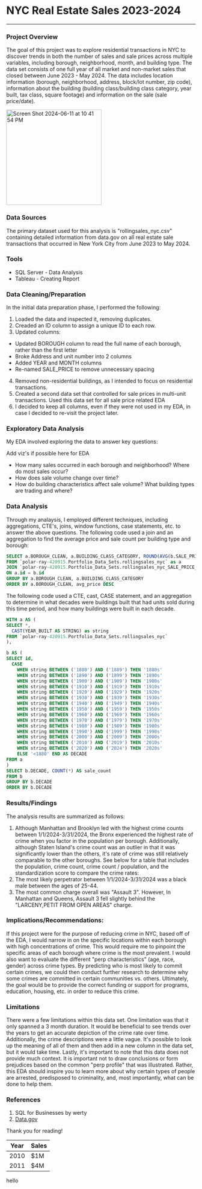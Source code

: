 # NYC Real Estate Sales 2023-2024

---

### Project Overview

The goal of this project was to explore residential transactions in NYC to discover trends in both the number of sales and sale prices across multiple variables, including borough, neighborhood, month, and building type. The data set consists of one full year of all market and non-market sales that closed between June 2023 - May 2024. The data includes location information (borough, neighborhood, address, block/lot number, zip code), information about the building (building class/building class category, year built, tax class, square footage) and information on the sale (sale price/date).

<img width="253" alt="Screen Shot 2024-06-11 at 10 41 54 PM" src="https://github.com/austinsmithers/Project-1/assets/172429232/7fda4439-bd27-4491-86aa-dae2469ac58e">


### Data Sources

The primary dataset used for this analysis is "rollingsales_nyc.csv" containing detailed information from data.gov on all real estate sale transactions that occurred in New York City from June 2023 to May 2024.

### Tools

- SQL Server - Data Analysis
- Tableau - Creating Report

### Data Cleaning/Preparation
In the initial data preparation phase, I performed the following:
1. Loaded the data and inspected it, removing duplicates.
2. Creaded an ID column to assign a unique ID to each row.
3. Updated columns:
- Updated BOROUGH column to read the full name of each borough, rather than the first letter
- Broke Address and unit number into 2 columns
- Added YEAR and MONTH columns
- Re-named SALE_PRICE to remove unnecessary spacing
4. Removed non-residential buildings, as I intended to focus on residential transactions.
5. Created a second data set that controlled for sale prices in multi-unit transactions. Used this data set for all sale price related EDA
6. I decided to keep all columns, even if they were not used in my EDA, in case I decided to re-visit the project later.

### Exploratory Data Analysis

My EDA involved exploring the data to answer key questions:

Add viz's if possible here for EDA

- How many sales occurred in each borough and neighborhood? Where do most sales occur?
- How does sale volume change over time?
- How do building characteristics affect sale volume? What building types are trading and where?

### Data Analysis

Through my analaysis, I employed different techniques, including aggregations, CTE's, joins, window functions, case statements, etc. to answer the above questions. The following code used a join and an aggregation to find the average price and sale count per building type and borough:

```sql
SELECT a.BOROUGH_CLEAN, a.BUILDING_CLASS_CATEGORY, ROUND(AVG(b.SALE_PRICE), 0) AS avg_price, COUNT(a.id) AS sale_count
FROM `polar-ray-420915.Portfolio_Data_Sets.rollingsales_nyc` as a
JOIN `polar-ray-420915.Portfolio_Data_Sets.rollingsales_nyc_SALE_PRICE_FINAL` as b
ON a.id = b.id
GROUP BY a.BOROUGH_CLEAN, a.BUILDING_CLASS_CATEGORY
ORDER BY a.BOROUGH_CLEAN, avg_price DESC
```

The following code used a CTE, cast, CASE statement, and an aggregation to determine in what decades were buildings built that had units sold during this time period, and how many buildings were built in each decade.

```sql
WITH a AS (
SELECT *,
  CAST(YEAR_BUILT AS STRING) as string
FROM `polar-ray-420915.Portfolio_Data_Sets.rollingsales_nyc`
),

b AS (
SELECT id,
  CASE
    WHEN string BETWEEN ('1880') AND ('1889') THEN '1880s'
    WHEN string BETWEEN ('1890') AND ('1899') THEN '1890s'
    WHEN string BETWEEN ('1900') AND ('1909') THEN '1900s'
    WHEN string BETWEEN ('1910') AND ('1919') THEN '1910s'
    WHEN string BETWEEN ('1920') AND ('1929') THEN '1920s'
    WHEN string BETWEEN ('1930') AND ('1939') THEN '1930s'
    WHEN string BETWEEN ('1940') AND ('1949') THEN '1940s'
    WHEN string BETWEEN ('1950') AND ('1959') THEN '1950s'
    WHEN string BETWEEN ('1960') AND ('1969') THEN '1960s'
    WHEN string BETWEEN ('1970') AND ('1979') THEN '1970s'
    WHEN string BETWEEN ('1980') AND ('1989') THEN '1980s'
    WHEN string BETWEEN ('1990') AND ('1999') THEN '1990s'
    WHEN string BETWEEN ('2000') AND ('2009') THEN '2000s'
    WHEN string BETWEEN ('2010') AND ('2019') THEN '2010s'
    WHEN string BETWEEN ('2020') AND ('2024') THEN '2020s'
    ELSE '<1880' END AS DECADE
FROM a
)
SELECT b.DECADE, COUNT(*) AS sale_count
FROM b
GROUP BY b.DECADE
ORDER BY b.DECADE
```

### Results/Findings

The analysis results are summarized as follows:
1. Although Manhattan and Brooklyn led with the highest crime counts between 1/1/2024-3/31/2024, the Bronx experienced the highest rate of crime when you factor in the population per borough. Additionally, although Staten Island's crime count was an outlier in that it was significantly lower than the others, it's rate of crime was still relatively comparable to the other boroughs. See below for a table that includes the population, crime count, crime count / population, and the standardization score to compare the crime rates:
2. The most likely perpetrator between 1/1/2024-3/31/2024 was a black male between the ages of 25-44.
3. The most common charge overall was "Assault 3". However, In Manhattan and Queens, Assault 3 fell slightly behind the "LARCENY,PETIT FROM OPEN AREAS" charge.

### Implications/Recommendations:

If this project were for the purpose of reducing crime in NYC, based off of the EDA, I would narrow in on the specific locations within each borough with high concentrations of crime. This would require me to pinpoint the specific areas of each borough where crime is the most prevalent. I would also want to evaluate the different "perp characteristics" (age, race, gender) across crime types. By predicting who is most likely to commit certain crimes, we could then conduct further research to determine why some crimes are committed in certain communities vs. others. Ultimately, the goal would be to provide the correct funding or support for programs, education, housing, etc. in order to reduce this crime.

### Limitations

There were a few limitations within this data set. One limitation was that it only spanned a 3 month duration. It would be beneficial to see trends over the years to get an accurate depiction of the crime rate over time. Additionally, the crime descriptions were a little vague. It's possible to look up the meaning of all of them and then add in a new column in the data set, but it would take time. Lastly, it's important to note that this data does not provide much context. It is important not to draw conclusions or form prejudices based on the common "perp profile" that was illustrated. Rather, this EDA should inspire you to learn more about why certain types of people are arrested, predisposed to criminality, and, most importantly, what can be done to help them.

### References

1. SQL for Businesses by werty
2. [Data.gov](https://data.gov/)

Thank you for reading!

| Year | Sales |
| ---------- | ---------- |
| 2010 | $1M |
| 2011 | $4M |

<!--
hello
-->
hello
